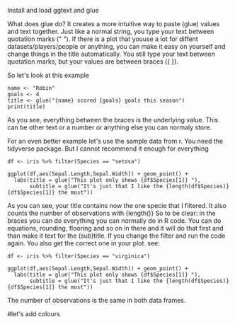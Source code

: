 Install and load ggtext and glue

What does glue do?
It creates a more intuitive way to paste (glue) values and text together. Just like a normal string, you type your text between quotation marks (" ").
If there is a plot that youuse a lot for diffent datasets/players/people or anything, you can make it easy on yourself and change things in the title automatically.
You still type your text between quotation marks, but your values are between braces ({ }).

So let's look at this example

```{r}
name <- "Robin"
goals <- 4
title <- glue("{name} scored {goals} goals this season")
print(title)

```
As you see, everything between the braces is the underlying value. This can be other text or a number or anything else you can normaly store.

For an even better example let's use the sample data from r. 
You need the tidyverse package. But I cannot recommend it enough for everything

```{r}
df <- iris %>% filter(Species == "setosa")

ggplot(df,aes(Sepal.Length,Sepal.Width)) + geom_point() +
  labs(title = glue("This plot only shows {df$Species[1]} "),
       subtitle = glue("It's just that I like the {length(df$Species)} {df$Species[1]} the most"))

```

As you can see, your title contains now the one specie that I filtered. 
It also counts the number of observations with {length()}
So to be clear: in the braces you can do everything you can normally do in R code. You can do equations, rounding, flooring and so on in there and it will do that first and than make it text for the (sub)title.
If you change the filter and run the code again. You also get the correct one in your plot. see:

``` {r}
df <- iris %>% filter(Species == "virginica")

ggplot(df,aes(Sepal.Length,Sepal.Width)) + geom_point() +
  labs(title = glue("This plot only shows {df$Species[1]} "),
       subtitle = glue("It's just that I like the {length(df$Species)} {df$Species[1]} the most"))

```

The number of observations is the same in both data frames.

#let's add colours







